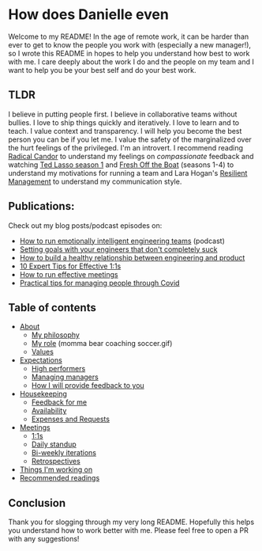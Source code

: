 # How does Danielle even

Welcome to my README! In the age of remote work, it can be harder than ever to get to know the people you work with (especially a new manager!), so I wrote this README in hopes to help you understand how best to work with me. I care deeply about the work I do and the people on my team and I want to help you be your best self and do your best work.

## TLDR
I believe in putting people first. I believe in collaborative teams without bullies. I love to ship things quickly and iteratively. I love to learn and to teach. I value context and transparency. I will help you become the best person you can be if you let me. I value the safety of the marginalized over the hurt feelings of the privileged. I'm an introvert. I recommend reading [Radical Candor](https://www.blinkist.com/en/books/radical-candor-en/) to understand my feelings on *compassionate* feedback and watching [Ted Lasso season 1](https://en.wikipedia.org/wiki/Ted_Lasso) and [Fresh Off the Boat](https://en.wikipedia.org/wiki/Fresh_Off_the_Boat) (seasons 1-4) to understand my motivations for running a team and Lara Hogan's [Resilient Management](https://abookapart.com/products/resilient-management) to understand my communication style.

## Publications: 

Check out my blog posts/podcast episodes on:
- [How to run emotionally intelligent engineering teams](https://fellow.app/supermanagers/danielle-leong-github-ask-versus-guess-culture/) (podcast)
- [Setting goals with your engineers that don't completely suck](https://medium.com/@tsunamino/setting-goals-with-your-engineers-that-dont-completely-suck-cb76b87e4275)
- [How to build a healthy relationship between engineering and product](https://leaddev.com/cross-functional-collaboration/how-build-healthy-relationship-between-engineering-and-product?utm_source=ActiveCampaign&utm_medium=email&utm_content=How+to+build+a+healthy+relationship+between+engineering+and+product&utm_campaign=Originals+-+Issue+106+%28September+29%29&vgo_ee=ijbIr%2BuJQXk%2FfTxzEsFdwIgh9FwyGMDaZyYD%2BTLxuXQ%3D) 
- [10 Expert Tips for Effective 1:1s](https://fellow.app/blog/meetings/tips-for-effective-and-meaningful-one-on-one-meetings/) 
- [How to run effective meetings](https://leaddev.com/culture-engagement-motivation/how-have-meetings-dont-suck-much)
- [Practical tips for managing people through Covid](https://medium.com/@tsunamino/practical-tips-for-managing-people-through-covid-19-52ec2db38e06) 

## Table of contents
- [About](docs/about.md)
  - [My philosophy](docs/about.md#my-philosophy)
  - [My role](docs/about.md#my-role) (momma bear coaching soccer.gif)
  - [Values](docs/about.md#values)
- [Expectations](docs/expectations.md#expectations) 
  - [High performers](docs/expectations.md#high-performers)
  - [Managing managers](docs/expectations.md#managers)
  - [How I will provide feedback to you](docs/expectations.md#how-i-will-provide-feedback-to-you)
- [Housekeeping](docs/housekeeping.md)
  - [Feedback for me](docs/housekeeping.md#feedback-for-me)
  - [Availability](docs/housekeeping.md#availability)
  - [Expenses and Requests](docs/housekeeping.md#expenses-and-requests)
- [Meetings](docs/meetings.md)
  - [1:1s](docs/meetings.md#11s)
  - [Daily standup](docs/meetings.md#daily-standup)
  - [Bi-weekly iterations](docs/meetings.md#biweekly-iterations)
  - [Retrospectives](docs/meetings.md#retrospectives)
- [Things I'm working on](docs/about.md#things-im-working-on)
- [Recommended readings](recommended-readings.md)


## Conclusion

Thank you for slogging through my very long README. Hopefully this helps you understand how to work better with me. Please feel free to open a PR with any suggestions!
